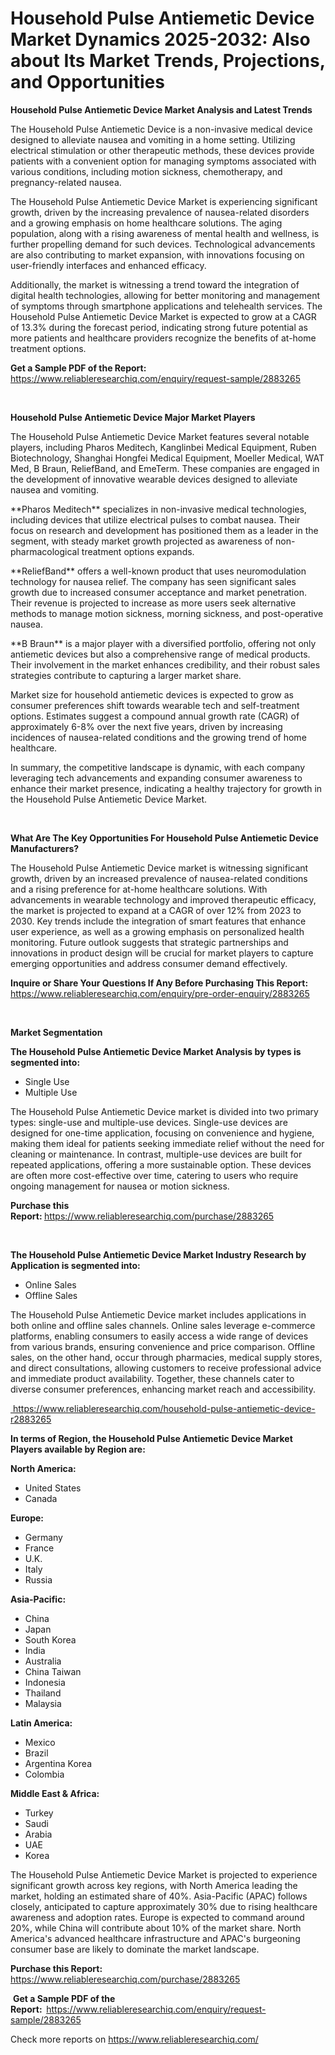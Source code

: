 <p><h1>Household Pulse Antiemetic Device Market Dynamics 2025-2032: Also about Its Market Trends, Projections, and Opportunities</h1></p><p><strong>Household Pulse Antiemetic Device Market Analysis and Latest Trends</strong></p>
<p><p>The Household Pulse Antiemetic Device is a non-invasive medical device designed to alleviate nausea and vomiting in a home setting. Utilizing electrical stimulation or other therapeutic methods, these devices provide patients with a convenient option for managing symptoms associated with various conditions, including motion sickness, chemotherapy, and pregnancy-related nausea. </p><p>The Household Pulse Antiemetic Device Market is experiencing significant growth, driven by the increasing prevalence of nausea-related disorders and a growing emphasis on home healthcare solutions. The aging population, along with a rising awareness of mental health and wellness, is further propelling demand for such devices. Technological advancements are also contributing to market expansion, with innovations focusing on user-friendly interfaces and enhanced efficacy.</p><p>Additionally, the market is witnessing a trend toward the integration of digital health technologies, allowing for better monitoring and management of symptoms through smartphone applications and telehealth services. The Household Pulse Antiemetic Device Market is expected to grow at a CAGR of 13.3% during the forecast period, indicating strong future potential as more patients and healthcare providers recognize the benefits of at-home treatment options.</p></p>
<p><strong>Get a Sample PDF of the Report:&nbsp;</strong> <a href="https://www.reliableresearchiq.com/enquiry/request-sample/2883265?utm_campaign=3202&utm_medium=2&utm_source=Github&utm_content=ia&utm_term=13032025&utm_id=household-pulse-antiemetic-device">https://www.reliableresearchiq.com/enquiry/request-sample/2883265</a></p>
<p>&nbsp;</p>
<p><strong>Household Pulse Antiemetic Device Major Market Players</strong></p>
<p><p>The Household Pulse Antiemetic Device Market features several notable players, including Pharos Meditech, Kanglinbei Medical Equipment, Ruben Biotechnology, Shanghai Hongfei Medical Equipment, Moeller Medical, WAT Med, B Braun, ReliefBand, and EmeTerm. These companies are engaged in the development of innovative wearable devices designed to alleviate nausea and vomiting.</p><p>**Pharos Meditech** specializes in non-invasive medical technologies, including devices that utilize electrical pulses to combat nausea. Their focus on research and development has positioned them as a leader in the segment, with steady market growth projected as awareness of non-pharmacological treatment options expands.</p><p>**ReliefBand** offers a well-known product that uses neuromodulation technology for nausea relief. The company has seen significant sales growth due to increased consumer acceptance and market penetration. Their revenue is projected to increase as more users seek alternative methods to manage motion sickness, morning sickness, and post-operative nausea.</p><p>**B Braun** is a major player with a diversified portfolio, offering not only antiemetic devices but also a comprehensive range of medical products. Their involvement in the market enhances credibility, and their robust sales strategies contribute to capturing a larger market share.</p><p>Market size for household antiemetic devices is expected to grow as consumer preferences shift towards wearable tech and self-treatment options. Estimates suggest a compound annual growth rate (CAGR) of approximately 6-8% over the next five years, driven by increasing incidences of nausea-related conditions and the growing trend of home healthcare.</p><p>In summary, the competitive landscape is dynamic, with each company leveraging tech advancements and expanding consumer awareness to enhance their market presence, indicating a healthy trajectory for growth in the Household Pulse Antiemetic Device Market.</p></p>
<p>&nbsp;</p>
<p><strong>What Are The Key Opportunities For Household Pulse Antiemetic Device Manufacturers?</strong></p>
<p><p>The Household Pulse Antiemetic Device market is witnessing significant growth, driven by an increased prevalence of nausea-related conditions and a rising preference for at-home healthcare solutions. With advancements in wearable technology and improved therapeutic efficacy, the market is projected to expand at a CAGR of over 12% from 2023 to 2030. Key trends include the integration of smart features that enhance user experience, as well as a growing emphasis on personalized health monitoring. Future outlook suggests that strategic partnerships and innovations in product design will be crucial for market players to capture emerging opportunities and address consumer demand effectively.</p></p>
<p><strong>Inquire or Share Your Questions If Any Before Purchasing This Report:</strong> <a href="https://www.reliableresearchiq.com/enquiry/pre-order-enquiry/2883265?utm_campaign=3202&utm_medium=2&utm_source=Github&utm_content=ia&utm_term=13032025&utm_id=household-pulse-antiemetic-device">https://www.reliableresearchiq.com/enquiry/pre-order-enquiry/2883265</a></p>
<p>&nbsp;</p>
<p><strong>Market Segmentation</strong></p>
<p><strong>The Household Pulse Antiemetic Device Market Analysis by types is segmented into:</strong></p>
<p><ul><li>Single Use</li><li>Multiple Use</li></ul></p>
<p><p>The Household Pulse Antiemetic Device market is divided into two primary types: single-use and multiple-use devices. Single-use devices are designed for one-time application, focusing on convenience and hygiene, making them ideal for patients seeking immediate relief without the need for cleaning or maintenance. In contrast, multiple-use devices are built for repeated applications, offering a more sustainable option. These devices are often more cost-effective over time, catering to users who require ongoing management for nausea or motion sickness.</p></p>
<p><strong>Purchase this Report:&nbsp;</strong><a href="https://www.reliableresearchiq.com/purchase/2883265?utm_campaign=3202&utm_medium=2&utm_source=Github&utm_content=ia&utm_term=13032025&utm_id=household-pulse-antiemetic-device">https://www.reliableresearchiq.com/purchase/2883265</a></p>
<p>&nbsp;</p>
<p><strong>The Household Pulse Antiemetic Device Market Industry Research by Application is segmented into:</strong></p>
<p><ul><li>Online Sales</li><li>Offline Sales</li></ul></p>
<p><p>The Household Pulse Antiemetic Device market includes applications in both online and offline sales channels. Online sales leverage e-commerce platforms, enabling consumers to easily access a wide range of devices from various brands, ensuring convenience and price comparison. Offline sales, on the other hand, occur through pharmacies, medical supply stores, and direct consultations, allowing customers to receive professional advice and immediate product availability. Together, these channels cater to diverse consumer preferences, enhancing market reach and accessibility.</p></p>
<p><a href="https://www.reliableresearchiq.com/household-pulse-antiemetic-device-r2883265?utm_campaign=3202&utm_medium=2&utm_source=Github&utm_content=ia&utm_term=13032025&utm_id=household-pulse-antiemetic-device">&nbsp;https://www.reliableresearchiq.com/household-pulse-antiemetic-device-r2883265</a></p>
<p><strong>In terms of Region, the Household Pulse Antiemetic Device Market Players available by Region are:</strong></p>
<p>
    <p> <strong> North America: </strong>
        <ul>
            <li>United States</li>
            <li>Canada</li>
        </ul>
        </p> 
    <p> <strong> Europe: </strong>
        <ul>
            <li>Germany</li>
            <li>France</li>
            <li>U.K.</li>
            <li>Italy</li>
            <li>Russia</li>
        </ul>
        </p> 
    <p> <strong> Asia-Pacific: </strong>
        <ul>
            <li>China</li>
            <li>Japan</li>
            <li>South Korea</li>
            <li>India</li>
            <li>Australia</li>
            <li>China Taiwan</li>
            <li>Indonesia</li>
            <li>Thailand</li>
            <li>Malaysia</li>
        </ul>
        </p> 
    <p> <strong> Latin America: </strong>
        <ul>
            <li>Mexico</li>
            <li>Brazil</li>
            <li>Argentina Korea</li>
            <li>Colombia</li>
        </ul>
        </p> 
    <p> <strong> Middle East & Africa: </strong>
        <ul>
            <li>Turkey</li>
            <li>Saudi</li>
            <li>Arabia</li>
            <li>UAE</li>
            <li>Korea</li>
        </ul>
    </p>
    </p>
<p><p>The Household Pulse Antiemetic Device Market is projected to experience significant growth across key regions, with North America leading the market, holding an estimated share of 40%. Asia-Pacific (APAC) follows closely, anticipated to capture approximately 30% due to rising healthcare awareness and adoption rates. Europe is expected to command around 20%, while China will contribute about 10% of the market share. North America's advanced healthcare infrastructure and APAC's burgeoning consumer base are likely to dominate the market landscape.</p></p>
<p><strong>Purchase this Report: </strong><a href="https://www.reliableresearchiq.com/purchase/2883265?utm_campaign=3202&utm_medium=2&utm_source=Github&utm_content=ia&utm_term=13032025&utm_id=household-pulse-antiemetic-device">https://www.reliableresearchiq.com/purchase/2883265</a></p>
<p>&nbsp;<strong>Get a Sample PDF of the Report:&nbsp;&nbsp;</strong><a href="https://www.reliableresearchiq.com/enquiry/request-sample/2883265?utm_campaign=3202&utm_medium=2&utm_source=Github&utm_content=ia&utm_term=13032025&utm_id=household-pulse-antiemetic-device">https://www.reliableresearchiq.com/enquiry/request-sample/2883265</a></p>
<p><strong></strong></p>
<p>Check more reports on <a href="https://www.reliableresearchiq.com/?utm_campaign=3202&utm_medium=2&utm_source=Github&utm_content=ia&utm_term=13032025&utm_id=household-pulse-antiemetic-device">https://www.reliableresearchiq.com/</a></p>